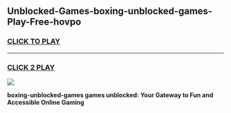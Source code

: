 
## Unblocked-Games-boxing-unblocked-games-Play-Free-hovpo
<h3>
<a href="https://premium76.site?title=boxing-unblocked-games&ref=20A">CLICK TO PLAY</a></h3>
<hr>

<h3>
<a href="https://premium76.site?title=boxing-unblocked-games&ref=20A">CLICK 2 PLAY</a>
  
</h3>

<a href="https://premium76.site?title=boxing-unblocked-games&ref=20A"><img src="https://clearcache.store/games.png"></a>


**boxing-unblocked-games games unblocked: Your Gateway to Fun and Accessible Online Gaming**
